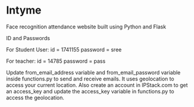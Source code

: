 # Intyme
Face recognition attendance website built using Python and Flask 

ID and Passwords

For Student User:
id = 1741155
password = sree

For teacher:
id = 14785
password = pass


Update from_email_address variable and from_email_password variable inside functions.py to send and receive emails.
It uses geolocation to access your current location.
Also create an account in IPStack.com to get an access_key and update the access_key variable in functions.py to access the geolocation.
